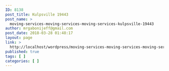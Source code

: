 ```yaml
---
ID: 8138
post_title: Kulpsville 19443
post_name: >
  moving-services-moving-services-moving-services-kulpsville-19443
author: mrgabonijeff@gmail.com
post_date: 2018-03-28 01:48:17
layout: page
link: >
  http://localhost/wordpress/moving-services-moving-services-moving-services-kulpsville-19443/
published: true
tags: [ ]
categories: [ ]
---
```


